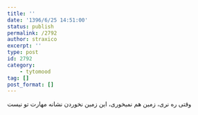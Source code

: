 ```yaml
---
title: ''
date: '1396/6/25 14:51:00'
status: publish
permalink: /2792
author: straxico
excerpt: ''
type: post
id: 2792
category:
    - tytomood
tag: []
post_format: []
---
```

وقتی ره نری، زمین هم نمیخوری، این زمین نخوردن نشانه مهارت تو نیست